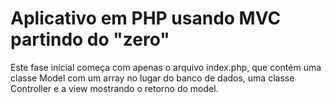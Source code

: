 # Aplicativo em PHP usando MVC partindo do "zero"

Este fase inicial começa com apenas o arquivo index.php, que contém uma classe Model com um array no lugar do banco de dados, uma classe Controller e a view mostrando o retorno do model.


